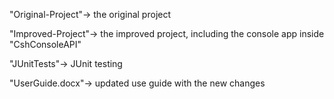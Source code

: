 "Original-Project"-> the original project

"Improved-Project"-> the improved project, including the console app inside "CshConsoleAPI"

"JUnitTests"-> JUnit testing 

"UserGuide.docx"-> updated use guide with the new changes
